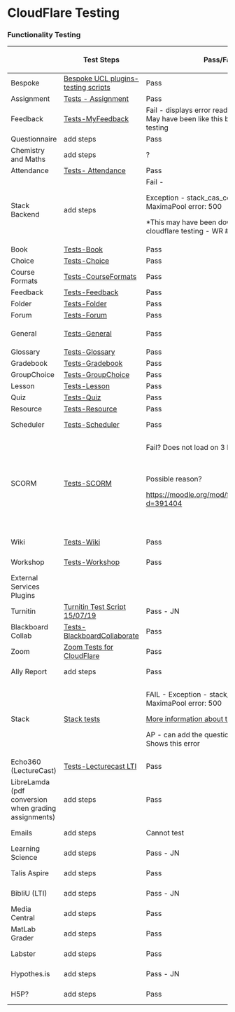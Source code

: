 # CloudFlare Testing

### **Functionality Testing**

<table>
<thead>
<tr class="header">
<th><br />
</th>
<th>Test Steps</th>
<th><p>Pass/Fail</p></th>
<th>Tester</th>
</tr>
</thead>
<tbody>
<tr class="odd">
<td>Bespoke</td>
<td><a href="http://wiki.ucl.ac.uk/display/ISLTSS/Bespoke+UCL+plugins-+testing+scripts">Bespoke UCL plugins- testing scripts</a></td>
<td>Pass</td>
<td>David</td>
</tr>
<tr class="even">
<td>Assignment</td>
<td><a href="https://wiki.ucl.ac.uk/display/ISMoodle/Tests+-+Assignment">Tests - Assignment</a></td>
<td>Pass</td>
<td>David</td>
</tr>
<tr class="odd">
<td>Feedback</td>
<td><a href="https://wiki.ucl.ac.uk/display/ISMoodle/Tests-MyFeedback">Tests-MyFeedback</a></td>
<td>Fail - displays error reading from database. May have been like this before cloudflare testing</td>
<td>David</td>
</tr>
<tr class="even">
<td>Questionnaire</td>
<td>add steps</td>
<td>Pass</td>
<td>David</td>
</tr>
<tr class="odd">
<td>Chemistry and Maths</td>
<td>add steps<strong></strong></td>
<td>?</td>
<td>David</td>
</tr>
<tr class="even">
<td>Attendance</td>
<td><a href="https://wiki.ucl.ac.uk/display/ISMoodle/Tests-+Attendance">Tests- Attendance</a></td>
<td>Pass</td>
<td>Ehsan</td>
</tr>
<tr class="odd">
<td>Stack Backend</td>
<td>add steps</td>
<td>Fail - 
<p>Exception - stack_cas_connection: MaximaPool error: 500</p>
<p>*This may have been down before cloudflare testing - WR #350454</p></td>
<td>David</td>
</tr>
<tr class="even">
<td>Book</td>
<td><a href="https://wiki.ucl.ac.uk/display/ISMoodle/Tests-Book">Tests-Book</a></td>
<td>Pass</td>
<td>David</td>
</tr>
<tr class="odd">
<td>Choice</td>
<td><a href="https://wiki.ucl.ac.uk/display/ISMoodle/Tests-Choice">Tests-Choice</a></td>
<td>Pass</td>
<td>Ehsan</td>
</tr>
<tr class="even">
<td>Course Formats</td>
<td><a href="https://wiki.ucl.ac.uk/display/ISMoodle/Tests-CourseFormats">Tests-CourseFormats</a></td>
<td>Pass</td>
<td>Ehsan</td>
</tr>
<tr class="odd">
<td>Feedback</td>
<td><a href="https://wiki.ucl.ac.uk/display/ISMoodle/Tests-Feedback">Tests-Feedback</a></td>
<td>Pass</td>
<td>Ehsan</td>
</tr>
<tr class="even">
<td>Folder</td>
<td><a href="https://wiki.ucl.ac.uk/display/ISMoodle/Tests-Folder">Tests-Folder</a></td>
<td>Pass</td>
<td>Ehsan</td>
</tr>
<tr class="odd">
<td>Forum</td>
<td><a href="https://wiki.ucl.ac.uk/display/ISMoodle/Tests-Forum">Tests-Forum</a></td>
<td>Pass</td>
<td>Ehsan</td>
</tr>
<tr class="even">
<td>General</td>
<td><a href="https://wiki.ucl.ac.uk/display/ISMoodle/Tests-General">Tests-General</a></td>
<td><p>Pass</p></td>
<td>Nikola</td>
</tr>
<tr class="odd">
<td>Glossary</td>
<td><a href="https://wiki.ucl.ac.uk/display/ISMoodle/Tests-Glossary">Tests-Glossary</a></td>
<td>Pass</td>
<td>Nikola</td>
</tr>
<tr class="even">
<td>Gradebook</td>
<td><a href="https://wiki.ucl.ac.uk/display/ISMoodle/Tests-Gradebook">Tests-Gradebook</a></td>
<td>Pass</td>
<td>Nikola</td>
</tr>
<tr class="odd">
<td>GroupChoice</td>
<td><a href="https://wiki.ucl.ac.uk/display/ISMoodle/Tests-GroupChoice">Tests-GroupChoice</a></td>
<td>Pass</td>
<td>Nikola</td>
</tr>
<tr class="even">
<td>Lesson</td>
<td><a href="https://wiki.ucl.ac.uk/display/ISMoodle/Tests-Lesson">Tests-Lesson</a></td>
<td>Pass</td>
<td>Ehsan</td>
</tr>
<tr class="odd">
<td>Quiz</td>
<td><a href="https://wiki.ucl.ac.uk/display/ISMoodle/Tests-Quiz">Tests-Quiz</a></td>
<td>Pass</td>
<td>Nikola</td>
</tr>
<tr class="even">
<td>Resource</td>
<td><a href="https://wiki.ucl.ac.uk/display/ISMoodle/Tests-Resource">Tests-Resource</a></td>
<td>Pass</td>
<td>Nikola</td>
</tr>
<tr class="odd">
<td>Scheduler</td>
<td><a href="https://wiki.ucl.ac.uk/display/ISMoodle/Tests-Scheduler">Tests-Scheduler</a></td>
<td>Pass</td>
<td>Dig-ed</td>
</tr>
<tr class="even">
<td>SCORM</td>
<td><a href="https://wiki.ucl.ac.uk/display/ISMoodle/Tests-SCORM">Tests-SCORM</a></td>
<td><p>Fail? Does not load on 3 browsers.</p>
<p><br />
</p>
<p>Possible reason?</p>
<p><a href="https://moodle.org/mod/forum/discuss.php?d=391404" class="uri">https://moodle.org/mod/forum/discuss.php?d=391404</a></p>
<p><br />
</p></td>
<td>Dig-ed</td>
</tr>
<tr class="odd">
<td>Wiki</td>
<td><a href="https://wiki.ucl.ac.uk/display/ISMoodle/Tests-Wiki">Tests-Wiki</a></td>
<td>Pass</td>
<td>Dig-ed</td>
</tr>
<tr class="even">
<td>Workshop</td>
<td><a href="https://wiki.ucl.ac.uk/display/ISMoodle/Tests-Workshop">Tests-Workshop</a></td>
<td>Pass</td>
<td>Dig-ed</td>
</tr>
<tr class="odd">
<td>External Services Plugins</td>
<td><br />
</td>
<td><br />
</td>
<td><br />
</td>
</tr>
<tr class="even">
<td>Turnitin</td>
<td><a href="https://wiki.ucl.ac.uk/pages/viewpage.action?pageId=119348490">Turnitin Test Script 15/07/19</a></td>
<td>Pass - JN</td>
<td>Digi-ed</td>
</tr>
<tr class="odd">
<td>Blackboard Collab</td>
<td><a href="Tests-BlackboardCollaborate" class="uri">Tests-BlackboardCollaborate</a></td>
<td>Pass</td>
<td>Ehsan</td>
</tr>
<tr class="even">
<td>Zoom</td>
<td><a href="Zoom_Tests_for_CloudFlare">Zoom Tests for CloudFlare</a></td>
<td>Pass</td>
<td>Nikola</td>
</tr>
<tr class="odd">
<td>Ally Report</td>
<td>add steps</td>
<td>Pass</td>
<td>Dig-ed</td>
</tr>
<tr class="even">
<td>Stack</td>
<td><a href="https://wiki.ucl.ac.uk/display/ISLTSS/STACK+question+testing">Stack tests</a></td>
<td><p>FAIL - Exception - stack_cas_connection: MaximaPool error: 500</p>
<p><a href="http://docs.moodle.org/39/en/error/moodle/generalexceptionmessage">More information about this error</a></p>
<p>AP - can add the question but cannot save. Shows this error</p></td>
<td>Dig-ed</td>
</tr>
<tr class="odd">
<td>Echo360 (LectureCast)</td>
<td><a href="Tests-Lecturecast_LTI">Tests-Lecturecast LTI</a></td>
<td>Pass</td>
<td>Digi-ed</td>
</tr>
<tr class="even">
<td>LibreLamda (pdf conversion when grading assignments)</td>
<td>add steps</td>
<td>Pass</td>
<td>Digi-ed</td>
</tr>
<tr class="odd">
<td>Emails</td>
<td>add steps</td>
<td>Cannot test</td>
<td>Dig-ed</td>
</tr>
<tr class="even">
<td>Learning Science</td>
<td>add steps</td>
<td>Pass - JN</td>
<td>Dig-ed</td>
</tr>
<tr class="odd">
<td>Talis Aspire</td>
<td>add steps</td>
<td>Pass</td>
<td>Dig-ed</td>
</tr>
<tr class="even">
<td>BibliU (LTI)</td>
<td>add steps</td>
<td>Pass - JN</td>
<td>Dig-ed</td>
</tr>
<tr class="odd">
<td>Media Central</td>
<td>add steps</td>
<td>Pass</td>
<td>Dig-ed</td>
</tr>
<tr class="even">
<td>MatLab Grader</td>
<td>add steps</td>
<td>Pass</td>
<td>Dig-ed</td>
</tr>
<tr class="odd">
<td>Labster</td>
<td>add steps</td>
<td>Pass</td>
<td>Dig-ed</td>
</tr>
<tr class="even">
<td>Hypothes.is</td>
<td>add steps</td>
<td>Pass - JN</td>
<td>Dig-ed</td>
</tr>
<tr class="odd">
<td>H5P?</td>
<td>add steps</td>
<td>Pass</td>
<td>Digi-ed</td>
</tr>
</tbody>
</table>



